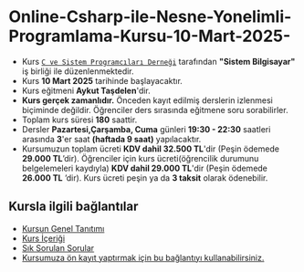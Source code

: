 # Online-Csharp-ile-Nesne-Yonelimli-Programlama-Kursu-10-Mart-2025-


+ Kurs [`C ve Sistem Programcıları Derneği`](http://www.csystem.org/) tarafından __"Sistem Bilgisayar"__ iş birliği ile düzenlenmektedir.
+ Kurs __10 Mart 2025__ tarihinde başlayacaktır.
+ Kurs eğitmeni __Aykut Taşdelen__'dir.
+ __Kurs gerçek zamanlıdır.__ Önceden kayıt edilmiş derslerin izlenmesi biçiminde değildir. Öğrenciler ders sırasında eğitmene soru sorabilirler.
+ Toplam kurs süresi  __180__ saattir. 
+ Dersler __Pazartesi,Çarşamba, Cuma__ günleri __19:30 - 22:30__ saatleri arasında __3__'er saat __(haftada 9 saat)__ yapılacaktır.
+  Kursumuzun toplam ücreti __KDV dahil 32.500 TL__'dir (Peşin ödemede __29.000 TL__’dir). Öğrenciler için kurs ücreti(öğrencilik durumunu belgelemeleri kaydıyla) __KDV dahil 29.000 TL__'dir (Peşin ödemede __26.000 TL__ ’dir). Kurs ücreti peşin ya da __3 taksit__ olarak ödenebilir.

## Kursla ilgili bağlantılar
+ [Kursun Genel Tanıtımı](https://github.com/CSD-1993/Online-Csharp-ile-Nesne-Yonelimli-Programlama-Kursu-10-Mart-2025-/blob/main/kurs_tanitimi.md)
+ [Kurs İçeriği](https://github.com/CSD-1993/Online-Csharp-ile-Nesne-Yonelimli-Programlama-Kursu-10-Mart-2025-/blob/main/kurs_icerigi.md)
+ [Sık Sorulan Sorular](https://github.com/CSD-1993/Online-Csharp-ile-Nesne-Yonelimli-Programlama-Kursu-10-Mart-2025-/blob/main/sss.md)
+ [Kursumuza ön kayıt yaptırmak için bu bağlantıyı kullanabilirsiniz.](https://us06web.zoom.us/meeting/register/tZ0kdeyqrDspHNCQ9l7Rt-lms0dnPItKHH-z#/registration)
